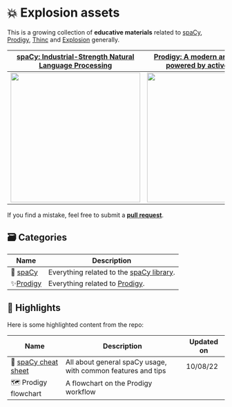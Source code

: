 # 💥 Explosion assets

This is a growing collection of **educative materials** related to [spaCy](https://spacy.io/), [Prodigy](https://prodi.gy/), [Thinc](https://thiinc.ai) and [Explosion](https://explosion.ai/) generally.



|                                     [spaCy: Industrial-Strength Natural Language Processing](https://spacy.io)                                      |                                  [Prodigy: A modern annotation tool powered by active learning](https://prodi.gy)                                   |                                      [Thinc: A refreshing functional take on deep learning](https://thinc.ai)                                       |
| :-------------------------------------------------------------------------------------------------------------------------------------------------: | :-------------------------------------------------------------------------------------------------------------------------------------------------: | :-------------------------------------------------------------------------------------------------------------------------------------------------: |
| [<img src="https://user-images.githubusercontent.com/13643239/144021626-88a2c625-e135-4cf8-8508-a14589923c3a.png" width="300" />](https://spacy.io) | [<img src="https://user-images.githubusercontent.com/13643239/144021668-2d8b4bde-05a1-4757-bb8f-9e34bb0f8f99.png" width="300" />](https://prodi.gy) | [<img src="https://user-images.githubusercontent.com/13643239/144021637-316cbffb-7574-4e87-ac76-97522eb16436.png" width="300" />](https://thinc.ai) |


If you find a mistake, feel free to submit a [**pull request**](https://github.com/explosion/assets/pulls).

## 🗃 Categories

| Name | Description |
| --- | --- |
| 💫 [spaCy](./spaCy/) | Everything related to the [spaCy library](https://github.com/explosion/spaCy). |
| ✨[Prodigy](./Prodigy/) | Everything related to [Prodigy](https://prodi.gy). |

## 🚀 Highlights

Here is some highlighted content from the repo:

| Name | Description | Updated on |
| --- | --- | --- |
| 📄 [spaCy cheat sheet](https://spacy/spacy-cheat-sheet) | All about general spaCy usage, with common features and tips | 10/08/22 |
| 🗺️ Prodigy flowchart | A flowchart on the Prodigy workflow |  |
